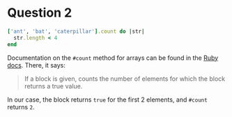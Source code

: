 # Question 2

```ruby
['ant', 'bat', 'caterpillar'].count do |str|
  str.length < 4
end
```

Documentation on the `#count` method for arrays can be found in the [Ruby docs](https://docs.ruby-lang.org/en/2.7.0/Array.html#method-i-count).
There, it says:

> If a block is given, counts the number of elements for which the block returns a true value.

In our case, the block returns `true` for the first 2 elements, and `#count` returns `2`.
